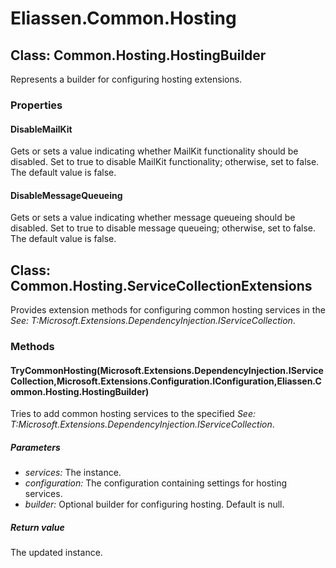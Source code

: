 ﻿# Eliassen.Common.Hosting


## Class: Common.Hosting.HostingBuilder
Represents a builder for configuring hosting extensions. 

### Properties

#### DisableMailKit
Gets or sets a value indicating whether MailKit functionality should be disabled. Set to true to disable MailKit functionality; otherwise, set to false. The default value is false.
#### DisableMessageQueueing
Gets or sets a value indicating whether message queueing should be disabled. Set to true to disable message queueing; otherwise, set to false. The default value is false.

## Class: Common.Hosting.ServiceCollectionExtensions
Provides extension methods for configuring common hosting services in the 
 *See: T:Microsoft.Extensions.DependencyInjection.IServiceCollection*. 

### Methods


#### TryCommonHosting(Microsoft.Extensions.DependencyInjection.IServiceCollection,Microsoft.Extensions.Configuration.IConfiguration,Eliassen.Common.Hosting.HostingBuilder)
Tries to add common hosting services to the specified 
 *See: T:Microsoft.Extensions.DependencyInjection.IServiceCollection*. 


##### Parameters
* *services:* The instance.
* *configuration:* The configuration containing settings for hosting services.
* *builder:* Optional builder for configuring hosting. Default is null.




##### Return value
The updated instance.


